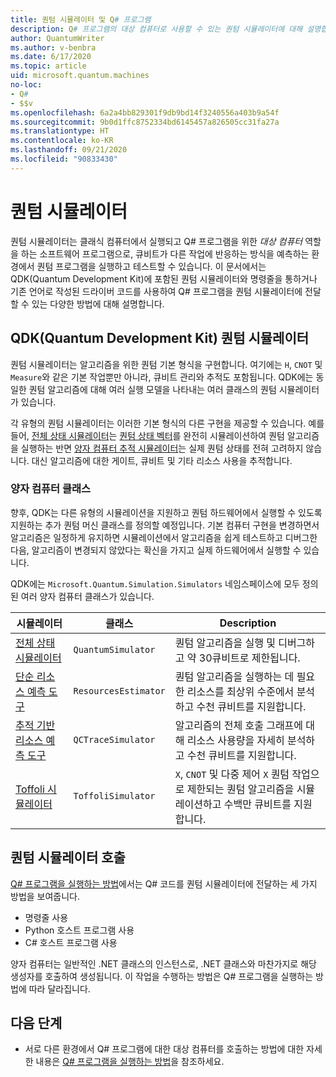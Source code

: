```yaml
---
title: 퀀텀 시뮬레이터 및 Q# 프로그램
description: Q# 프로그램의 대상 컴퓨터로 사용할 수 있는 퀀텀 시뮬레이터에 대해 설명합니다.
author: QuantumWriter
ms.author: v-benbra
ms.date: 6/17/2020
ms.topic: article
uid: microsoft.quantum.machines
no-loc:
- Q#
- $$v
ms.openlocfilehash: 6a2a4bb829301f9db9bd14f3240556a403b9a54f
ms.sourcegitcommit: 9b0d1ffc8752334bd6145457a826505cc31fa27a
ms.translationtype: HT
ms.contentlocale: ko-KR
ms.lasthandoff: 09/21/2020
ms.locfileid: "90833430"
---
```

# <a name="quantum-simulators"></a>퀀텀 시뮬레이터

퀀텀 시뮬레이터는 클래식 컴퓨터에서 실행되고 Q# 프로그램을 위한 *대상 컴퓨터* 역할을 하는 소프트웨어 프로그램으로, 큐비트가 다른 작업에 반응하는 방식을 예측하는 환경에서 퀀텀 프로그램을 실행하고 테스트할 수 있습니다. 이 문서에서는 QDK(Quantum Development Kit)에 포함된 퀀텀 시뮬레이터와 명령줄을 통하거나 기존 언어로 작성된 드라이버 코드를 사용하여 Q# 프로그램을 퀀텀 시뮬레이터에 전달할 수 있는 다양한 방법에 대해 설명합니다.  



## <a name="the-quantum-development-kit-qdk-quantum-simulators"></a>QDK(Quantum Development Kit) 퀀텀 시뮬레이터

퀀텀 시뮬레이터는 알고리즘을 위한 퀀텀 기본 형식을 구현합니다. 여기에는 `H`, `CNOT` 및 `Measure`와 같은 기본 작업뿐만 아니라, 큐비트 관리와 추적도 포함됩니다. QDK에는 동일한 퀀텀 알고리즘에 대해 여러 실행 모델을 나타내는 여러 클래스의 퀀텀 시뮬레이터가 있습니다. 


각 유형의 퀀텀 시뮬레이터는 이러한 기본 형식의 다른 구현을 제공할 수 있습니다. 예를 들어, [전체 상태 시뮬레이터](xref:microsoft.quantum.machines.full-state-simulator)는 [퀀텀 상태 벡터](xref:microsoft.quantum.glossary#quantum-state)를 완전히 시뮬레이션하여 퀀텀 알고리즘을 실행하는 반면 [양자 컴퓨터 추적 시뮬레이터](xref:microsoft.quantum.machines.qc-trace-simulator.intro)는 실제 퀀텀 상태를 전혀 고려하지 않습니다. 대신 알고리즘에 대한 게이트, 큐비트 및 기타 리소스 사용을 추적합니다.

### <a name="quantum-machine-classes"></a>양자 컴퓨터 클래스

향후, QDK는 다른 유형의 시뮬레이션을 지원하고 퀀텀 하드웨어에서 실행할 수 있도록 지원하는 추가 퀀텀 머신 클래스를 정의할 예정입니다. 기본 컴퓨터 구현을 변경하면서 알고리즘은 일정하게 유지하면 시뮬레이션에서 알고리즘을 쉽게 테스트하고 디버그한 다음, 알고리즘이 변경되지 않았다는 확신을 가지고 실제 하드웨어에서 실행할 수 있습니다.

QDK에는 `Microsoft.Quantum.Simulation.Simulators` 네임스페이스에 모두 정의된 여러 양자 컴퓨터 클래스가 있습니다.

|시뮬레이터 |클래스|Description|
|-----|------|---|
|[전체 상태 시뮬레이터](xref:microsoft.quantum.machines.full-state-simulator)| `QuantumSimulator` | 퀀텀 알고리즘을 실행 및 디버그하고 약 30큐비트로 제한됩니다. |
|[단순 리소스 예측 도구](xref:microsoft.quantum.machines.resources-estimator)| `ResourcesEstimator` | 퀀텀 알고리즘을 실행하는 데 필요한 리소스를 최상위 수준에서 분석하고 수천 큐비트를 지원합니다.|
|[추적 기반 리소스 예측 도구](xref:microsoft.quantum.machines.qc-trace-simulator.intro)|  `QCTraceSimulator` |알고리즘의 전체 호출 그래프에 대해 리소스 사용량을 자세히 분석하고 수천 큐비트를 지원합니다.|
|[Toffoli 시뮬레이터](xref:microsoft.quantum.machines.toffoli-simulator)| `ToffoliSimulator` |`X`, `CNOT` 및 다중 제어 `X` 퀀텀 작업으로 제한되는 퀀텀 알고리즘을 시뮬레이션하고 수백만 큐비트를 지원합니다. |

## <a name="invoking-the-quantum-simulator"></a>퀀텀 시뮬레이터 호출

[Q# 프로그램을 실행하는 방법](xref:microsoft.quantum.guide.host-programs)에서는 Q# 코드를 퀀텀 시뮬레이터에 전달하는 세 가지 방법을 보여줍니다. 

* 명령줄 사용
* Python 호스트 프로그램 사용
* C# 호스트 프로그램 사용

양자 컴퓨터는 일반적인 .NET 클래스의 인스턴스로, .NET 클래스와 마찬가지로 해당 생성자를 호출하여 생성됩니다. 이 작업을 수행하는 방법은 Q# 프로그램을 실행하는 방법에 따라 달라집니다.

## <a name="next-steps"></a>다음 단계

* 서로 다른 환경에서 Q# 프로그램에 대한 대상 컴퓨터를 호출하는 방법에 대한 자세한 내용은 [Q# 프로그램을 실행하는 방법](xref:microsoft.quantum.guide.host-programs)을 참조하세요.
